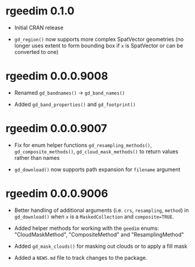 # rgeedim 0.1.0

* Initial CRAN release

* `gd_region()` now supports more complex SpatVector geometries (no longer uses extent to form bounding box if `x` is SpatVector or can be converted to one)

# rgeedim 0.0.0.9008

* Renamed `gd_bandnames()` -> `gd_band_names()`

* Added `gd_band_properties()` and `gd_footprint()`

# rgeedim 0.0.0.9007

* Fix for enum helper functions `gd_resampling_methods()`, `gd_composite_methods()`, `gd_cloud_mask_methods()` to return values rather than names

* `gd_download()` now supports path expansion for `filename` argument

# rgeedim 0.0.0.9006

* Better handling of additional arguments (i.e. `crs`, `resampling`, `method`) in `gd_download()` when `x` is a `MaskedCollection` and `composite=TRUE`. 

* Added helper methods for working with the `geedim` enums: "CloudMaskMethod", "CompositeMethod" and "ResamplingMethod"

* Added `gd_mask_clouds()` for masking out clouds or to apply a fill mask

* Added a `NEWS.md` file to track changes to the package.
